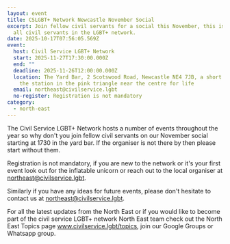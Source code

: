 ```yaml
---
layout: event
title: CSLGBT+ Network Newcastle November Social
excerpt: Join fellow civil servants for a social this November, this is open to
  all civil servants in the LGBT+ network.
date: 2025-10-17T07:56:05.569Z
event:
  host: Civil Service LGBT+ Network
  start: 2025-11-27T17:30:00.000Z
  end: ""
  deadline: 2025-11-26T12:00:00.000Z
  location: The Yard Bar, 2 Scotswood Road, Newcastle NE4 7JB, a short walk from
    the station in the pink triangle near the centre for life
  email: northeast@civilservice.lgbt
  no-register: Registration is not mandatory
category:
  - north-east
---
```

The Civil Service LGBT+ Network hosts a number of events throughout the year so why don't you join fellow civil servants on our November social starting at 1730 in the yard bar. If the organiser is not there by then please start without them.

Registration is not mandatory, if you are new to the network or it's your first event look out for the inflatable unicorn or reach out to the local organiser at northeast@civilservice.lgbt.

 Similarly if you have any ideas for future events, please don't hesitate to contact us at [northeast@civilservice.lgbt](mailto:northeast@civilservice.lgbt).

For all the latest updates from the North East or if you would like to become part of the civil service LGBT+ network North East team check out the North East Topics page www.civilservice.lgbt/topics, join our Google Groups or Whatsapp group.